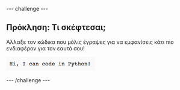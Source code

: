 \--- challenge \---

## Πρόκληση: Τι σκέφτεσαι;

Άλλαξε τον κώδικα που μόλις έγραψες για να εμφανίσεις κάτι πιο ενδιαφέρον για τον εαυτό σου!

![screenshot](images/me-mind.png)

\--- /challenge \---
